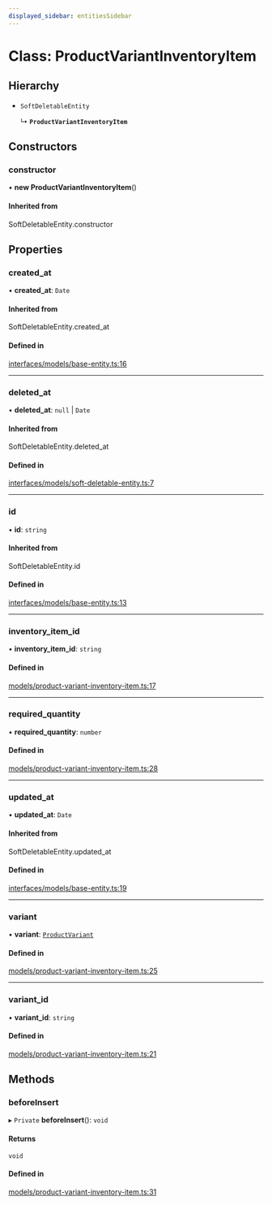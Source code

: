 ```yaml
---
displayed_sidebar: entitiesSidebar
---
```


# Class: ProductVariantInventoryItem

## Hierarchy

- `SoftDeletableEntity`

  ↳ **`ProductVariantInventoryItem`**

## Constructors

### constructor

• **new ProductVariantInventoryItem**()

#### Inherited from

SoftDeletableEntity.constructor

## Properties

### created\_at

• **created\_at**: `Date`

#### Inherited from

SoftDeletableEntity.created\_at

#### Defined in

[interfaces/models/base-entity.ts:16](https://github.com/medusajs/medusa/blob/33df8122b/packages/medusa/src/interfaces/models/base-entity.ts#L16)

___

### deleted\_at

• **deleted\_at**: ``null`` \| `Date`

#### Inherited from

SoftDeletableEntity.deleted\_at

#### Defined in

[interfaces/models/soft-deletable-entity.ts:7](https://github.com/medusajs/medusa/blob/33df8122b/packages/medusa/src/interfaces/models/soft-deletable-entity.ts#L7)

___

### id

• **id**: `string`

#### Inherited from

SoftDeletableEntity.id

#### Defined in

[interfaces/models/base-entity.ts:13](https://github.com/medusajs/medusa/blob/33df8122b/packages/medusa/src/interfaces/models/base-entity.ts#L13)

___

### inventory\_item\_id

• **inventory\_item\_id**: `string`

#### Defined in

[models/product-variant-inventory-item.ts:17](https://github.com/medusajs/medusa/blob/33df8122b/packages/medusa/src/models/product-variant-inventory-item.ts#L17)

___

### required\_quantity

• **required\_quantity**: `number`

#### Defined in

[models/product-variant-inventory-item.ts:28](https://github.com/medusajs/medusa/blob/33df8122b/packages/medusa/src/models/product-variant-inventory-item.ts#L28)

___

### updated\_at

• **updated\_at**: `Date`

#### Inherited from

SoftDeletableEntity.updated\_at

#### Defined in

[interfaces/models/base-entity.ts:19](https://github.com/medusajs/medusa/blob/33df8122b/packages/medusa/src/interfaces/models/base-entity.ts#L19)

___

### variant

• **variant**: [`ProductVariant`](ProductVariant.md)

#### Defined in

[models/product-variant-inventory-item.ts:25](https://github.com/medusajs/medusa/blob/33df8122b/packages/medusa/src/models/product-variant-inventory-item.ts#L25)

___

### variant\_id

• **variant\_id**: `string`

#### Defined in

[models/product-variant-inventory-item.ts:21](https://github.com/medusajs/medusa/blob/33df8122b/packages/medusa/src/models/product-variant-inventory-item.ts#L21)

## Methods

### beforeInsert

▸ `Private` **beforeInsert**(): `void`

#### Returns

`void`

#### Defined in

[models/product-variant-inventory-item.ts:31](https://github.com/medusajs/medusa/blob/33df8122b/packages/medusa/src/models/product-variant-inventory-item.ts#L31)
